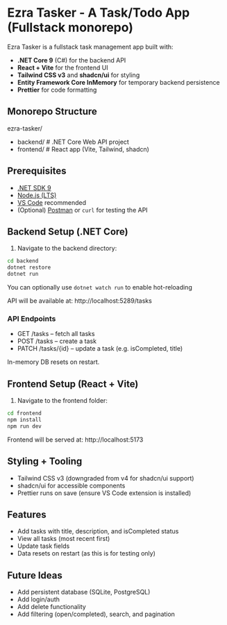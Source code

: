 # Ezra Tasker - A Task/Todo App (Fullstack monorepo)

Ezra Tasker is a fullstack task management app built with:

- **.NET Core 9** (C#) for the backend API
- **React + Vite** for the frontend UI
- **Tailwind CSS v3** and **shadcn/ui** for styling
- **Entity Framework Core InMemory** for temporary backend persistence
- **Prettier** for code formatting

## Monorepo Structure

ezra-tasker/

- backend/ # .NET Core Web API project
- frontend/ # React app (Vite, Tailwind, shadcn)

## Prerequisites

- [.NET SDK 9](https://dotnet.microsoft.com/en-us/download/dotnet/9.0)
- [Node.js (LTS)](https://nodejs.org/)
- [VS Code](https://code.visualstudio.com/) recommended
- (Optional) [Postman](https://www.postman.com/) or `curl` for testing the API

## Backend Setup (.NET Core)

1. Navigate to the backend directory:

```bash
cd backend
dotnet restore
dotnet run
```

You can optionally use `dotnet watch run` to enable hot-reloading

API will be available at:
http://localhost:5289/tasks

### API Endpoints

- GET /tasks – fetch all tasks
- POST /tasks – create a task
- PATCH /tasks/{id} – update a task (e.g. isCompleted, title)

In-memory DB resets on restart.

## Frontend Setup (React + Vite)

1. Navigate to the frontend folder:

```bash
cd frontend
npm install
npm run dev
```

Frontend will be served at:
http://localhost:5173

## Styling + Tooling

- Tailwind CSS v3 (downgraded from v4 for shadcn/ui support)
- shadcn/ui for accessible components
- Prettier runs on save (ensure VS Code extension is installed)

## Features

- Add tasks with title, description, and isCompleted status
- View all tasks (most recent first)
- Update task fields
- Data resets on restart (as this is for testing only)

## Future Ideas

- Add persistent database (SQLite, PostgreSQL)
- Add login/auth
- Add delete functionality
- Add filtering (open/completed), search, and pagination
